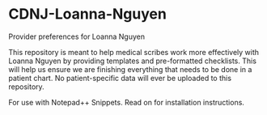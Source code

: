 # CDNJ-Loanna-Nguyen
Provider preferences for Loanna Nguyen

This repository is meant to help medical scribes work more effectively with Loanna Nguyen by providing templates and pre-formatted checklists. This will help us ensure we are finishing everything that needs to be done in a patient chart. No patient-specific data will ever be uploaded to this repository.

For use with Notepad++ Snippets. Read on for installation instructions.
